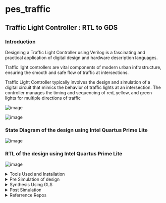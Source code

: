 # pes_traffic

## Traffic Light Controller : RTL to GDS

  
### Introduction

Designing a Traffic Light Controller using Verilog is a fascinating and practical application of digital design and hardware description languages. 

Traffic light controllers are vital components of modern urban infrastructure, ensuring the smooth and safe flow of traffic at intersections.

Traffic Light Controller typically involves the design and simulation of a digital circuit that mimics the behavior of traffic lights at an intersection. The controller manages the timing and sequencing of red, yellow, and green lights for 
multiple directions of traffic

![image](https://github.com/AzeemRG/pes_traffic/assets/128957056/0966d48d-e74a-4d8a-9eec-5d876df75b25)

![image](https://github.com/AzeemRG/pes_traffic/assets/128957056/6d5a2633-e26a-449b-bb1a-0992e6ad0c84)


### State Diagram of the design using Intel Quartus Prime Lite

![image](https://github.com/AzeemRG/pes_traffic/assets/128957056/84c48ffb-a1f3-4c6f-8714-1e3b2eaa1538)

### RTL of the design using Intel Quartus Prime Lite

![image](https://github.com/AzeemRG/pes_traffic/assets/128957056/e1b3c00f-7442-486d-8af2-6218ccfcd69e)


<details>
<summary>Tools Used and Installation  </summary>
<br>
   

##### Iverilog:

  ``` 
   sudo apt-get update
   sudo apt-get install iverilog

```

##### Yosys:

   ```
   git clone https://github.com/YosysHQ/yosys.git
   sudo apt install make
   sudo apt-get install build-essential clang bison flex \
   libreadline-dev gawk tcl-dev libffi-dev git \
   graphviz xdot pkg-config python3 libboost-system-dev \
   libboost-python-dev libboost-filesystem-dev zlib1g-dev
   sudo make install
```

</details>
<details>
<summary>Pre Simulation of design </summary>
<br>

### Simulation using iverilog 

After successfull installation lets create folder for our files
```
mkdir pes_traffic_controller
```

Copy the design file and testbench file provided and paste the created directory

Use this commands for simulation

```
cd pes_traffic_controller
iverilog pes_traffic.v  pes_tb_traffic.v
./a.out
gtkwave dump.vcd
```

![image](https://github.com/AzeemRG/pes_traffic/assets/128957056/7381f2c8-843f-4079-b563-5f9e56908c5e)

![image](https://github.com/AzeemRG/pes_traffic/assets/128957056/c8bb293c-59c1-429e-8a21-86867125ac15)

Output Waveform:

![image](https://github.com/AzeemRG/pes_traffic/assets/128957056/6a30bb0a-ce5d-4c35-a4a6-8bba21e8bd5a)


</details>
<details>
<summary>Synthesis Using GLS  </summary>
<br>
   
### Introduction

Synthesis is a critical step in the design of integrated circuits. It transforms the high-level, abstract representation of a design, known as Register-Transfer Level (RTL), into a gate-level netlist. This netlist is composed of actual logic gates that are available in the specific technology libraries for the target chip.

The synthesis process unfolds in several stages:

   Conversion of RTL to Basic Logic Gates: Initially, the RTL description is translated into a network of fundamental logic gates like AND, OR, and flip-flops.

  Mapping to Technology-Dependent Gates: The next step involves matching the basic logic gates from the RTL description to the corresponding technology-specific gates available in the chosen library.

   Optimizing the Netlist: After mapping, optimization comes into play. The goal is to enhance the netlist by making it more efficient, but without violating any constraints set by the designer. This optimization can involve minimizing gate count, reducing power consumption, and improving performance.

#### Synthesis using GLS of our design 

Invoking Yosys , reading the skywater130 pdk library and reading the design file 

Use command

```
yosys
read_liberty -lib /home/azeem/VLSI/sky130RTLDesignAndSynthesisWorkshop/lib/sky130_fd_sc_hd__tt_025C_1v80.lib
read_verilog pes_traffic.v
``` 

![image](https://github.com/AzeemRG/pes_traffic/assets/128957056/8b1359df-05ae-49e9-9d84-ce8651a7b0aa)

Synthesis: 

for synthesis use command ``` synth -top pes_traffic ``` 

![image](https://github.com/AzeemRG/pes_traffic/assets/128957056/76ecd4e9-cc0c-4185-a993-8d95e581ec09)

Printing Stat:

![image](https://github.com/AzeemRG/pes_traffic/assets/128957056/cf4c391e-2dba-4bda-ad90-f8f36ab14523)

ABC: 

To run ABC use command ``` abc -liberty /home/azeem/VLSI/sky130RTLDesignAndSynthesisWorkshop/lib/sky130_fd_sc_hd__tt_025C_1v80.lib ```

![image](https://github.com/AzeemRG/pes_traffic/assets/128957056/d2bd53e3-1937-458f-a949-9d0d9eb2d58b)

ABC results:

![image](https://github.com/AzeemRG/pes_traffic/assets/128957056/d6f3fdf5-5c7c-41c2-81bd-956912432c71)


Layout :

Use command ``` show ``` to get Layout 

![image](https://github.com/AzeemRG/pes_traffic/assets/128957056/5cdeb55d-8f14-4315-8565-1d2990a1a3da)

![image](https://github.com/AzeemRG/pes_traffic/assets/128957056/fc56ff2b-7529-4717-849f-1661d5f0443c)

![image](https://github.com/AzeemRG/pes_traffic/assets/128957056/851c1612-1326-4ec7-812c-95d74eac16ec)

Netlist :

Use Command ``` write_verilog -noattr pes_traffic_netlist.v ```

![image](https://github.com/AzeemRG/pes_traffic/assets/128957056/a7fd43a1-6d75-43ac-a6e6-44f7cb695658)

</details>
<details>
<summary>Post Simulation </summary>
<br>
   
### Simulation created netlist using iverilog 

Use command 
```
iverilog /home/azeem/VLSI/sky130RTLDesignAndSynthesisWorkshop/my_lib/verilog_model/primitives.v /home/azeem/VLSI/sky130RTLDesignAndSynthesisWorkshop/my_lib/verilog_model/sky130_fd_sc_hd.v pes_traffic_netlist.v pes_tb_traffic.v
./a.out
gtkwave dump.vcd
```

![image](https://github.com/AzeemRG/pes_traffic/assets/128957056/e1db5423-4200-4d0d-a16f-2df010838e80)

Final Post Simulation Output Waveform:

![image](https://github.com/AzeemRG/pes_traffic/assets/128957056/b77690d9-77fc-4d30-a851-1f1db854bd24)

</details>
<details>
<summary>Referrence Repos </summary>
<br>

https://github.com/AzeemRG/asic_special_topic

Also Checkout for Physical Design Using OpenLane

https://github.com/AzeemRG/Pes_Openlane_pd





